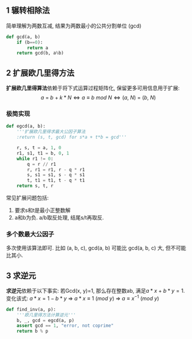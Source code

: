 ## 1 辗转相除法

简单理解为两数互减, 结果为两数最小的公共分割单位 (gcd)

```python
def gcd(a, b)
	if (b==0):
		return a
	return gcd(b, a%b)
```

## 2 扩展欧几里得方法

**扩展欧几里得算法**依赖于将下式运算过程矩阵化, 保留更多可用信息用于扩展:
$$a\ =\ b\ +\ k*N \Longleftrightarrow a\equiv b\ mod\ N \Longleftrightarrow (a,\ N)\ =\ (b,\ N)$$

### 极简实现


```python
def egcd(a, b):
    '''扩展欧几里得求最大公因子算法
    :return (s, t, gcd) for s*a + t*b = gcd'''

    r, s, t = a, 1, 0
    r1, s1, t1 = b, 0, 1
    while r1 != 0:
        q = r // r1
        r, r1 = r1, r - q * r1
        s, s1 = s1, s - q * s1
        t, t1 = t1, t - q * t1
    return s, t, r
```

常见扩展问题包括: 
1. 要求s和t是最小正整数解
2. a和b为负. a/b取反处理, 结尾s/t再取反.

### 多个数最大公因子

多次使用该算法即可. 比如 (a, b, c), gcd(a, b) 可能比 gcd(a, b, c) 大, 但不可能比其小. 

## 3 求逆元

**求逆元**依赖于以下事实: 
若Gcd(x, y)=1, 那么存在整数ab, 满足$a*x\ +\ b*y = 1$.  
变化该式: $a*x=1-b*y\ \Rightarrow\  a*x\equiv 1\ (mod\ y)\ \Rightarrow\ a\equiv x^{-1}\ (mod\ y)$

```python
def find_inv(a, p):
    '''欧几里得方法计算逆元'''
    b, _, gcd = egcd(a, p)
    assert gcd == 1, "error, not coprime"
    return b % p
```